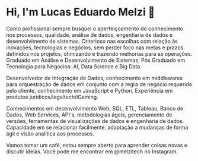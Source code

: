 # Hi, I'm Lucas Eduardo Melzi 👋 



Como profissional sempre busquei o aperfeiçoamento do conhecimento nos processos, qualidade, análise de dados, engenharia de dados e desenvolvimento de sistemas. Criterioso nas escolhas com relação às inovações, tecnologias e negócios, sem perder foco nas metas e prazos definidos nos projetos, otimizando e trazendo melhorias para as operações. Graduado em Análise e Desenvolvimento de Sistemas, Pós Graduado em Tecnologia para Negócios: AI, Data Science e Big Data.

Desenvolvedor de Integração de Dados, conhecimento em middlewares para orquestração de dados em 
conjunto com a regra de negócio requerida pelo cliente, conhecimento em JavaScript e Python. Experiência em produtos jurídicos/legaltech/iGaming.

Conhecimentos em desenvolvimento Web, SQL, ETL, Tableau, Banco de Dados, Web Services, API's, metodologias ágeis, gerenciamento de versões, ferramentas de visualizações de dados e engenharia de dados. Capacidade em se relacionar facilmente, adaptação à mudanças de forma ágil e visão analítica aos processos.


Vamos tomar um café, estou sempre aberto para aprender coisas novas e discutir ideias. Você pode me encontrar em @melzitech no Instagram.


